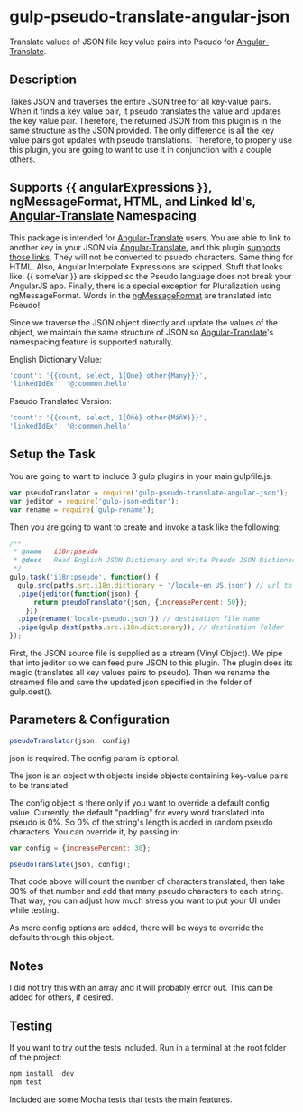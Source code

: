 # gulp-pseudo-translate-angular-json
Translate values of JSON file key value pairs into Pseudo for [Angular-Translate](https://angular-translate.github.io/).

## Description
Takes JSON and traverses the entire JSON tree for all key-value pairs. When it finds a key value pair, it pseudo translates the value and updates the key value pair. Therefore, the returned JSON from this plugin is in the same structure as the JSON provided. The only difference is all the key value pairs got updates with pseudo translations. Therefore, to properly use this plugin, you are going to want to use it in conjunction with a couple others.

## Supports {{ angularExpressions }}, ngMessageFormat, HTML, and Linked Id's, [Angular-Translate](https://angular-translate.github.io/) Namespacing
This package is intended for [Angular-Translate](https://angular-translate.github.io/) users. You are able to link to another key in your JSON via [Angular-Translate](https://angular-translate.github.io/), and this plugin [supports those links](https://angular-translate.github.io/docs/#/guide/02_getting-started). They will not be converted to psuedo characters. Same thing for HTML. Also, Angular Interpolate Expressions are skipped. Stuff that looks like: {{ someVar }} are skipped so the Pseudo language does not break your AngularJS app. Finally, there is a special exception for Pluralization using ngMessageFormat. Words in the [ngMessageFormat](https://docs.angularjs.org/api/ngMessageFormat/service/$$messageFormat) are translated into Pseudo!

Since we traverse the JSON object directly and update the values of the object, we maintain the same structure of JSON so [Angular-Translate](https://angular-translate.github.io/)'s namespacing feature is supported naturally.

English Dictionary Value:
```javascript
'count': '{{count, select, 1{One} other{Many}}}',
'linkedIdEx': '@:common.hello'
```

Pseudo Translated Version:
```javascript
'count': '{{count, select, 1{Óñè} other{Máñ¥}}}',
'linkedIdEx': '@:common.hello'
```

## Setup the Task
You are going to want to include 3 gulp plugins in your main gulpfile.js:

```javascript
var pseudoTranslator = require('gulp-pseudo-translate-angular-json');
var jeditor = require('gulp-json-editor');
var rename = require('gulp-rename');
```

Then you are going to want to create and invoke a task like the following:

```javascript
/**
 * @name   i18n:pseudo
 * @desc   Read English JSON Dictionary and Write Pseudo JSON Dictionary File
 */
gulp.task('i18n:pseudo', function() {
  gulp.src(paths.src.i18n.dictionary + '/locale-en_US.json') // url to source file
  .pipe(jeditor(function(json) {
      return pseudoTranslator(json, {increasePercent: 50});
    }))
  .pipe(rename('locale-pseudo.json')) // destination file name
  .pipe(gulp.dest(paths.src.i18n.dictionary)); // destination folder
});
```

First, the JSON source file is supplied as a stream (Vinyl Object). We pipe that into jeditor so we can feed pure JSON to this plugin. The plugin does its magic (translates all key values pairs to pseudo). Then we rename the streamed file and save the updated json specified in the folder of gulp.dest().

## Parameters & Configuration
```javascript
pseudoTranslator(json, config)
```
json is required.
The config param is optional. 

The json is an object with objects inside objects containing key-value pairs to be translated. 

The config object is there only if you want to override a default config value. Currently, the default "padding" for every word translated into pseudo is 0%. So 0% of the string's length is added in random pseudo characters. You can override it, by passing in:
```javascript
var config = {increasePercent: 30};

pseudoTranslate(json, config);
```

That code above will count the number of characters translated, then take 30% of that number and add that many pseudo characters to each string. That way, you can adjust how much stress you want to put your UI under while testing.

As more config options are added, there will be ways to override the defaults through this object.

## Notes
I did not try this with an array and it will probably error out. This can be added for others, if desired.

## Testing
If you want to try out the tests included. Run in a terminal at the root folder of the project:
```javascript
npm install -dev
npm test
```

Included are some Mocha tests that tests the main features.